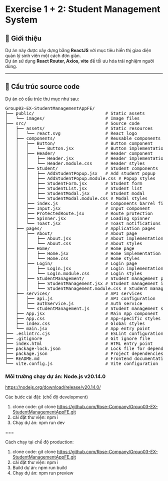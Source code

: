# Exercise 1 + 2: Student Management System

## 📌 Giới thiệu

Dự án này được xây dựng bằng **ReactJS** với mục tiêu hiển thị giao diện quản lý sinh viên một cách đơn giản.  
Dự án sử dụng **React Router, Axios, vite** để tối ưu hóa trải nghiệm người dùng.

---

## 📂 Cấu trúc source code

Dự án có cấu trúc thư mục như sau:
<pre>
Group03-EX-StudentManagementAppFE/
├── public/                           # Static assets
│   └── images/                       # Image files
├── src/                              # Source code
│   ├── assets/                       # Static resources
│   │   └── react.svg                 # React logo
│   ├── components/                   # Reusable components
│   │   ├── Button/                   # Button component
│   │   │   └── Button.jsx            # Button implementation
│   │   ├── Header/                   # Header component
│   │   │   ├── Header.jsx            # Header implementation
│   │   │   └── Header.module.css     # Header styles
│   │   ├── Student/                  # Student components
│   │   │   ├── AddStudentPopup.jsx   # Add student popup
│   │   │   ├── AddStudentPopup.module.css # Popup styles
│   │   │   ├── StudentForm.jsx       # Student form
│   │   │   ├── StudentList.jsx       # Student list
│   │   │   ├── StudentModal.jsx      # Student modal
│   │   │   └── StudentModal.module.css # Modal styles
│   │   ├── index.js                  # Components barrel file
│   │   ├── Input.jsx                 # Input component
│   │   ├── ProtectedRoute.jsx        # Route protection
│   │   ├── Spinner.jsx               # Loading spinner
│   │   └── Toast.jsx                 # Toast notifications
│   ├── pages/                        # Application pages
│   │   ├── About/                    # About page
│   │   │   ├── About.jsx             # About implementation
│   │   │   └── About.css             # About styles
│   │   ├── Home/                     # Home page
│   │   │   ├── Home.jsx              # Home implementation
│   │   │   └── Home.css              # Home styles
│   │   ├── Login/                    # Login page
│   │   │   ├── Login.jsx             # Login implementation
│   │   │   └── Login.module.css      # Login styles
│   │   ├── StudentManagement/        # Student management page
│   │   │   ├── StudentManagement.jsx # Student management implementation
│   │   │   └── StudentManagement.module.css # Student management styles
│   ├── services/                     # API services
│   │   ├── api.js                    # API configuration
│   │   ├── authService.js            # Auth service
│   │   └── studentManagement.js      # Student management service
│   ├── App.jsx                       # Main App component
│   ├── App.css                       # App-specific styles
│   ├── index.css                     # Global styles
│   └── main.jsx                      # App entry point
├── .eslintrc.cjs                     # ESLint configuration
├── .gitignore                        # Git ignore file
├── index.html                        # HTML entry point
├── package-lock.json                 # Lock file for dependencies
├── package.json                      # Project dependencies
├── README.md                         # Frontend documentation
└── vite.config.js                    # Vite configuration
</pre>
### Môi trường chạy dự án: Node.js v20.14.0

https://nodejs.org/download/release/v20.14.0/

Các bước cài đặt: (chế độ development)

1. clone code: git clone https://github.com/Rose-Company/Group03-EX-StudentManagementAppFE.git
2. cài đặt thư viện: npm i
3. Chạy dự án: npm run dev

===

Cách chạy tại chế độ production:

1. clone code: git clone https://github.com/Rose-Company/Group03-EX-StudentManagementAppFE.git
2. cài đặt thư viện: npm i
3. Build dự án: npm run build
4. Chạy dự án: npm run preview
